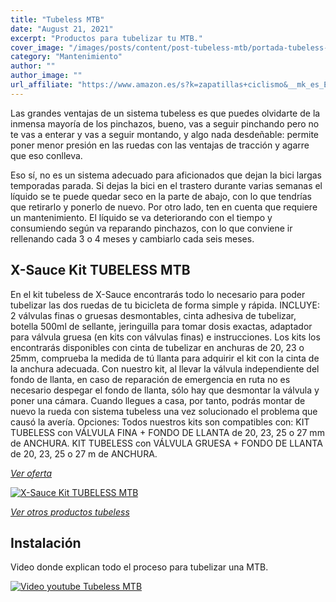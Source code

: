 ```yaml
---
title: "Tubeless MTB"
date: "August 21, 2021"
excerpt: "Productos para tubelizar tu MTB."
cover_image: "/images/posts/content/post-tubeless-mtb/portada-tubeless-mtb.jpg"
category: "Mantenimiento"
author: ""
author_image: ""
url_affiliate: "https://www.amazon.es/s?k=zapatillas+ciclismo&__mk_es_ES=%C3%85M%C3%85%C5%BD%C3%95%C3%91&linkCode=ll2&tag=devser-21&linkId=ef4371fac4c038cb4c3af37965951ce4&language=es_ES&ref_=as_li_ss_tl"
---
```


Las grandes ventajas de un sistema tubeless es que puedes olvidarte de la inmensa mayoría de los pinchazos, bueno, vas a seguir pinchando pero no te vas a enterar y vas a seguir montando, y algo nada desdeñable: permite poner menor presión en las ruedas con las ventajas de tracción y agarre que eso conlleva.

Eso sí, no es un sistema adecuado para aficionados que dejan la bici largas temporadas parada. Si dejas la bici en el trastero durante varias semanas el líquido se te puede quedar seco en la parte de abajo, con lo que tendrías que retirarlo y ponerlo de nuevo. Por otro lado, ten en cuenta que requiere un mantenimiento. El líquido se va deteriorando con el tiempo y consumiendo según va reparando pinchazos, con lo que conviene ir rellenando cada 3 o 4 meses y cambiarlo cada seis meses.

## X-Sauce Kit TUBELESS MTB

En el kit tubeless de X-Sauce encontrarás todo lo necesario para poder tubelizar las dos ruedas de tu bicicleta de forma simple y rápida. INCLUYE: 2 válvulas finas o gruesas desmontables, cinta adhesiva de tubelizar, botella 500ml de sellante, jeringuilla para tomar dosis exactas, adaptador para válvula gruesa (en kits con válvulas finas) e instrucciones. Los kits los encontrarás disponibles con cinta de tubelizar en anchuras de 20, 23 o 25mm, comprueba la medida de tú llanta para adquirir el kit con la cinta de la anchura adecuada. Con nuestro kit, al llevar la válvula independiente del fondo de llanta, en caso de reparación de emergencia en ruta no es necesario despegar el fondo de llanta, sólo hay que desmontar la válvula y poner una cámara. Cuando llegues a casa, por tanto, podrás montar de nuevo la rueda con sistema tubeless una vez solucionado el problema que causó la avería. Opciones: Todos nuestros kits son compatibles con: KIT TUBELESS con VÁLVULA FINA + FONDO DE LLANTA de 20, 23, 25 o 27 mm de ANCHURA. KIT TUBELESS con VÁLVULA GRUESA + FONDO DE LLANTA de 20, 23, 25 o 27 m de ANCHURA.

*[Ver oferta](https://www.amazon.es/s?k=zapatillas+ciclismo&__mk_es_ES=%C3%85M%C3%85%C5%BD%C3%95%C3%91&linkCode=ll2&tag=devser-21&linkId=ef4371fac4c038cb4c3af37965951ce4&language=es_ES&ref_=as_li_ss_tl)*

[![X-Sauce Kit TUBELESS MTB](/images/posts/content/post-tubeless-mtb/tubeless-mtb.jpg)](https://www.amazon.es/Team-17-X-Sauce-TUBELESS-Fina/dp/B08FGFCXQL?__mk_es_ES=%C3%85M%C3%85%C5%BD%C3%95%C3%91&dchild=1&keywords=tubeless&qid=1631043472&sr=8-37&linkCode=ll1&tag=devser-21&linkId=bb2d2fadbc8376f8968f4d4afd6153af&language=es_ES&ref_=as_li_ss_tl "X-Sauce Kit TUBELESS MTB")

*[Ver otros productos tubeless](https://www.amazon.es/s?k=tubeless&__mk_es_ES=%C3%85M%C3%85%C5%BD%C3%95%C3%91&linkCode=ll2&tag=devser-21&linkId=1df343d8be6d9c1332f36fb88ac3037f&language=es_ES&ref_=as_li_ss_tl)*

## Instalación

Video donde explican todo el proceso para tubelizar una MTB.

[![Video youtube Tubeless MTB](/images/posts/content/post-tubeless-mtb/tubeless-mtb-instalacion.jpg)](http://www.youtube.com/watch?v=NF7XzJPsLms&t "Video youtube Tubeless MTB")

